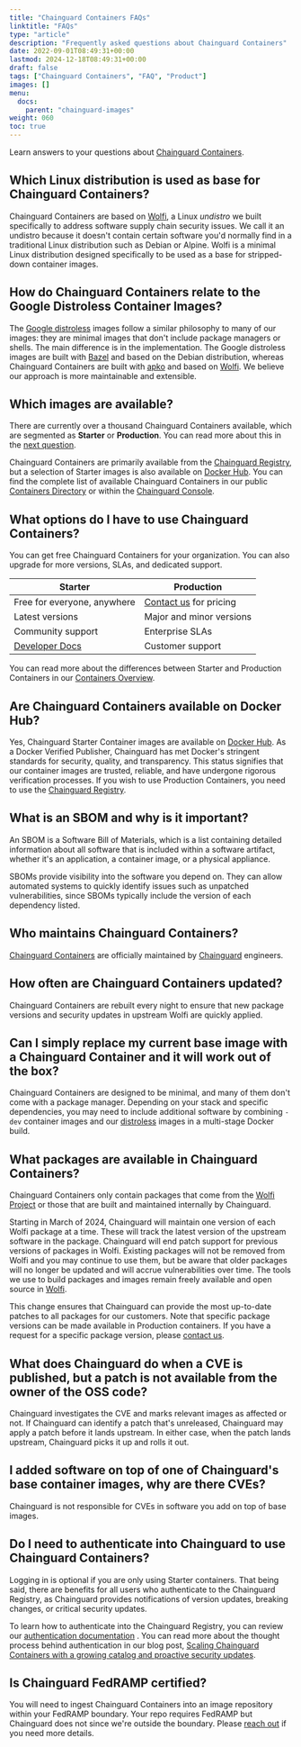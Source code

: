 ```yaml
---
title: "Chainguard Containers FAQs"
linktitle: "FAQs"
type: "article"
description: "Frequently asked questions about Chainguard Containers"
date: 2022-09-01T08:49:31+00:00
lastmod: 2024-12-18T08:49:31+00:00
draft: false
tags: ["Chainguard Containers", "FAQ", "Product"]
images: []
menu:
  docs:
    parent: "chainguard-images"
weight: 060
toc: true
---
```


Learn answers to your questions about [Chainguard Containers](https://www.chainguard.dev/chainguard-images?utm_source=docs).

## Which Linux distribution is used as base for Chainguard Containers?
Chainguard Containers are based on [Wolfi](/open-source/wolfi/), a Linux _undistro_ we built specifically to address software supply chain security issues. We call it an undistro because it doesn't contain certain software you'd normally find in a traditional Linux distribution such as Debian or Alpine. Wolfi is a minimal Linux distribution designed specifically to be used as a base for stripped-down container images.

## How do Chainguard Containers relate to the Google Distroless Container Images?
The [Google distroless](https://github.com/GoogleContainerTools/distroless) images follow a similar philosophy to many of our images: they are minimal images that don't include package managers or shells. The main difference is in the implementation. The Google distroless images are built with [Bazel](https://bazel.build) and based on the Debian distribution, whereas Chainguard Containers are built with [apko](/open-source/apko) and based on [Wolfi](/open-source/wolfi). We believe our approach is more maintainable and extensible.

## Which images are available?
There are currently over a thousand Chainguard Containers available, which are segmented as **Starter** or **Production**. You can read more about this in the [next question](#what-options-do-i-have-to-use-chainguard-images).

Chainguard Containers are primarily available from the [Chainguard Registry](/chainguard/chainguard-registry/overview/), but a selection of Starter images is also available on [Docker Hub](https://hub.docker.com/u/chainguard). You can find the complete list of available Chainguard Containers in our public [Containers Directory](https://images.chainguard.dev/?utm_source=cg-academy&utm_medium=referral&utm_campaign=dev-enablement&utm_content=edu-content-chainguard-chainguard-images-faq) or within the [Chainguard Console](https://console.chainguard.dev/).

## What options do I have to use Chainguard Containers?
You can get free Chainguard Containers for your organization. You can also upgrade for more versions, SLAs, and dedicated support.

Starter | Production
-------|-----------------------
Free for everyone, anywhere | [Contact us](https://www.chainguard.dev/contact?utm_source=docs) for pricing
Latest versions | Major and minor versions
Community support | Enterprise SLAs
[Developer Docs](/chainguard/chainguard-images/) | Customer support

You can read more about the differences between Starter and Production Containers in our [Containers Overview](/chainguard/chainguard-images/overview/#production-and-starter-images).

## Are Chainguard Containers available on Docker Hub?

Yes, Chainguard Starter Container images are available on [Docker Hub](https://hub.docker.com/u/chainguard?utm_source=academy&utm_medium=referral&utm_campaign=FY25-DockerHub-Orgprofile). As a Docker Verified Publisher, Chainguard has met Docker's stringent standards for security, quality, and transparency. This status signifies that our container images are trusted, reliable, and have undergone rigorous verification processes. If you wish to use Production Containers, you need to use the [Chainguard Registry](/chainguard/chainguard-registry/overview/).

## What is an SBOM and why is it important?
An SBOM is a Software Bill of Materials, which is a list containing detailed information about all software that is included within a software artifact, whether it's an application, a container image, or a physical appliance.

SBOMs provide visibility into the software you depend on. They can allow automated systems to quickly identify issues such as unpatched vulnerabilities, since SBOMs typically include the version of each dependency listed.

## Who maintains Chainguard Containers?
[Chainguard Containers](https://www.chainguard.dev/chainguard-images?utm_source=docs) are officially maintained by [Chainguard](https://chainguard.dev) engineers.

## How often are Chainguard Containers updated?
Chainguard Containers are rebuilt every night to ensure that new package versions and security updates in upstream Wolfi are quickly applied.

## Can I simply replace my current base image with a Chainguard Container and it will work out of the box?
Chainguard Containers are designed to be minimal, and many of them don't come with a package manager. Depending on your stack and specific dependencies, you may need to include additional software by combining `-dev` container images and our [distroless](/chainguard/chainguard-images/getting-started-distroless/) images in a multi-stage Docker build.


## What packages are available in Chainguard Containers?

Chainguard Containers only contain packages that come from the [Wolfi Project](https://github.com/wolfi-dev) or those that are built and maintained internally by Chainguard.

Starting in March of 2024, Chainguard will maintain one version of each Wolfi package at a time. These will track the latest version of the upstream software in the package. Chainguard will end patch support for previous versions of packages in Wolfi. Existing packages will not be removed from Wolfi and you may continue to use them, but be aware that older packages will no longer be updated and will accrue vulnerabilities over time. The tools we use to build packages and images remain freely available and open source in [Wolfi](https://github.com/wolfi-dev).

This change ensures that Chainguard can provide the most up-to-date patches to all packages for our customers. Note that specific package versions can be made available in Production containers. If you have a request for a specific package version, please [contact us](https://www.chainguard.dev/contact?utm=docs).

## What does Chainguard do when a CVE is published, but a patch is not available from the owner of the OSS code?
Chainguard investigates the CVE and marks relevant images as affected or not. If Chainguard can identify a patch that's unreleased, Chainguard may apply a patch before it lands upstream. In either case, when the patch lands upstream, Chainguard picks it up and rolls it out.

## I added software on top of one of Chainguard's base container images, why are there CVEs?
Chainguard is not responsible for CVEs in software you add on top of base images.

## Do I need to authenticate into Chainguard to use Chainguard Containers?
Logging in is optional if you are only using Starter containers. That being said, there are benefits for all users who authenticate to the Chainguard Registry, as Chainguard provides notifications of version updates, breaking changes, or critical security updates.

To learn how to authenticate into the Chainguard Registry, you can review our [authentication documentation](/chainguard/chainguard-registry/authenticating/) . You can read more about the thought process behind authentication in our blog post, [Scaling Chainguard Containers with a growing catalog and proactive security updates](https://www.chainguard.dev/unchained/scaling-chainguard-images-with-a-growing-catalog-and-proactive-security-updates).

## Is Chainguard FedRAMP certified?

You will need to ingest Chainguard Containers into an image repository within your FedRAMP boundary. Your repo requires FedRAMP but Chainguard does not since we're outside the boundary. Please [reach out](https://www.chainguard.dev/contact?utm=docs) if you need more details.
